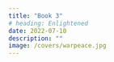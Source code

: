```yaml
---
title: "Book 3"
# heading: Enlightened
date: 2022-07-10
description: ""
image: /covers/warpeace.jpg
---
```


